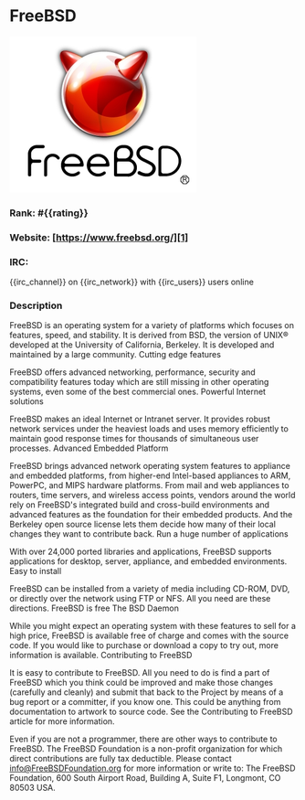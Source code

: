 FreeBSD
===========
[![FreeBSD](/images/freebsd.png)][1]

### Rank: #{{rating}}

### Website: [https://www.freebsd.org/][1]

### IRC:
{{irc_channel}} on {{irc_network}} with {{irc_users}} users online

### Description
FreeBSD is an operating system for a variety of platforms which focuses on features, speed, and stability. It is derived from BSD, the version of UNIX® developed at the University of California, Berkeley. It is developed and maintained by a large community.
Cutting edge features

FreeBSD offers advanced networking, performance, security and compatibility features today which are still missing in other operating systems, even some of the best commercial ones.
Powerful Internet solutions

FreeBSD makes an ideal Internet or Intranet server. It provides robust network services under the heaviest loads and uses memory efficiently to maintain good response times for thousands of simultaneous user processes.
Advanced Embedded Platform

FreeBSD brings advanced network operating system features to appliance and embedded platforms, from higher-end Intel-based appliances to ARM, PowerPC, and MIPS hardware platforms. From mail and web appliances to routers, time servers, and wireless access points, vendors around the world rely on FreeBSD's integrated build and cross-build environments and advanced features as the foundation for their embedded products. And the Berkeley open source license lets them decide how many of their local changes they want to contribute back.
Run a huge number of applications

With over 24,000 ported libraries and applications, FreeBSD supports applications for desktop, server, appliance, and embedded environments.
Easy to install

FreeBSD can be installed from a variety of media including CD-ROM, DVD, or directly over the network using FTP or NFS. All you need are these directions.
FreeBSD is free
The BSD Daemon

While you might expect an operating system with these features to sell for a high price, FreeBSD is available free of charge and comes with the source code. If you would like to purchase or download a copy to try out, more information is available.
Contributing to FreeBSD

It is easy to contribute to FreeBSD. All you need to do is find a part of FreeBSD which you think could be improved and make those changes (carefully and cleanly) and submit that back to the Project by means of a bug report or a committer, if you know one. This could be anything from documentation to artwork to source code. See the Contributing to FreeBSD article for more information.

Even if you are not a programmer, there are other ways to contribute to FreeBSD. The FreeBSD Foundation is a non-profit organization for which direct contributions are fully tax deductible. Please contact info@FreeBSDFoundation.org for more information or write to: The FreeBSD Foundation, 600 South Airport Road, Building A, Suite F1, Longmont, CO 80503 USA.

[1]: https://www.freebsd.org/ "FreeBSD"
